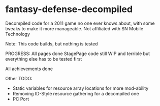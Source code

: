 # fantasy-defense-decompiled
 Decompiled code for a 2011 game no one ever knows about, with some tweaks to make it more manageable. Not affiliated with SN Mobile Technology

Note: This code builds, but nothing is tested

PROGRESS:
All pages done
StagePage code still WIP and terrible but everything else has to be tested first

All achievements done

Other TODO:
- Static variables for resource array locations for more mod-ability
- Removing ID-Style resource gathering for a decompiled one
- PC Port
